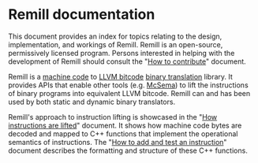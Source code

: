 # Remill documentation

This document provides an index for topics relating to the design, implementation, and workings of Remill. Remill is an open-source, permissively licensed program. Persons interested in helping with the development of Remill should consult the "[How to contribute](CONTRIBUTING.md)" document.

Remill is a [machine code](https://en.wikipedia.org/wiki/Machine_code#Machine_code_instructions) to [LLVM bitcode](http://llvm.org/docs/LangRef.html) [binary translation](https://en.wikipedia.org/wiki/Binary_translation) library. It provides APIs that enable other tools (e.g. [McSema](https://github.com/trailofbits/mcsema)) to lift the instructions of binary programs into equivalent LLVM bitcode. Remill can and has been used by both static and dynamic binary translators.

Remill's approach to instruction lifting is showcased in the "[How instructions are lifted](docs/LIFE_OF_AN_INSTRUCTION.md)" document. It shows how machine code bytes are decoded and mapped to C++ functions that implement the operational semantics of instructions. The "[How to add and test an instruction](ADD_AN_INSTRUCTION.md)" document describes the formatting and structure of these C++ functions.
